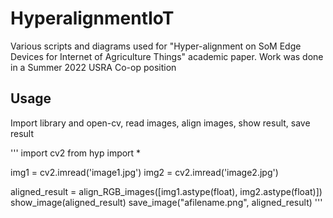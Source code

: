 # HyperalignmentIoT
Various scripts and diagrams used for "Hyper-alignment on SoM Edge Devices for Internet of Agriculture Things" academic paper. Work was done in a Summer 2022 USRA Co-op position

## Usage

Import library and open-cv, read images, align images, show result, save result

'''
import cv2
from hyp import *

img1 = cv2.imread('image1.jpg')
img2 = cv2.imread('image2.jpg')

aligned_result = align_RGB_images([img1.astype(float), img2.astype(float)])
show_image(aligned_result)
save_image("afilename.png", aligned_result)
'''
